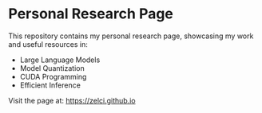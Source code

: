 # Personal Research Page

This repository contains my personal research page, showcasing my work and useful resources in:
- Large Language Models
- Model Quantization
- CUDA Programming
- Efficient Inference

Visit the page at: https://zelci.github.io
